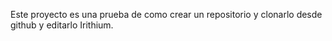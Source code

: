 Este proyecto es una prueba de como crear un repositorio y clonarlo desde github y editarlo
Irithium.